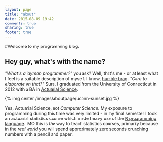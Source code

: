 ```yaml
---
layout: page
title: "about"
date: 2015-08-09 19:42
comments: true
sharing: true
footer: true
---
```

 
#Welcome to my programming blog. 

Hey guy, what's with the name? 
-----
*"What's a layman programmer?"* you ask? Well, that's me - or at least what I feel is a suitable description 
of myself. I know, [humble brag](http://www.urbandictionary.com/define.php?term=humblebrag). *"Care to elaborate on that?"* 
Sure. I graduated from the University of Connecticut in 2012 with a BA in 
[Actuarial Science](https://en.wikipedia.org/wiki/Actuarial_science). 

{% img center /images/aboutpage/uconn-sunset.jpg %} 

Yes, Actuarial Science, not *Computer Science*. My exposure to programming during this time was very limited - 
in my final semester I took an actuarial statistics course which made heavy use of the 
[R programming language](https://www.r-project.org/). IMO this is *the* way to teach statistics courses, 
primarily because in the *real world* you will spend approximately zero seconds crunching numbers with 
a pencil and paper. 


